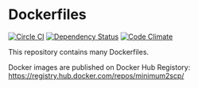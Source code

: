# Dockerfiles

[![Circle CI](https://circleci.com/gh/minimum2scp/dockerfiles/tree/master.svg?style=svg)](https://circleci.com/gh/minimum2scp/dockerfiles/tree/master)
[![Dependency Status](https://gemnasium.com/minimum2scp/dockerfiles.svg)](https://gemnasium.com/minimum2scp/dockerfiles)
[![Code Climate](https://codeclimate.com/github/minimum2scp/dockerfiles/badges/gpa.svg)](https://codeclimate.com/github/minimum2scp/dockerfiles)

This repository contains many Dockerfiles.

Docker images are published on Docker Hub Registory:
https://registry.hub.docker.com/repos/minimum2scp/

